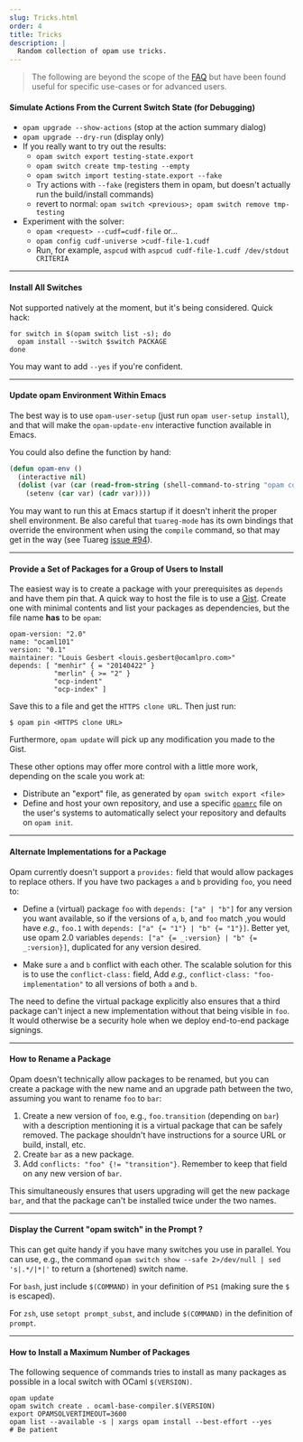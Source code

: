 ```yaml
---
slug: Tricks.html
order: 4
title: Tricks
description: |
  Random collection of opam use tricks.
---
```


> The following are beyond the scope of the [FAQ](FAQ.html) but have been found
> useful for specific use-cases or for advanced users.

#### Simulate Actions From the Current Switch State (for Debugging)

- `opam upgrade --show-actions` (stop at the action summary dialog)
- `opam upgrade --dry-run` (display only)
- If you really want to try out the results:
    * `opam switch export testing-state.export`
    * `opam switch create tmp-testing --empty`
    * `opam switch import testing-state.export --fake`
    * Try actions with `--fake` (registers them in opam, but doesn't actually
      run the build/install commands)
    * revert to normal: `opam switch <previous>; opam switch remove tmp-testing`
- Experiment with the solver:
    * `opam <request> --cudf=cudf-file` or...
    * `opam config cudf-universe >cudf-file-1.cudf`
    * Run, for example, `aspcud` with `aspcud cudf-file-1.cudf /dev/stdout CRITERIA`

---

#### Install All Switches

Not supported natively at the moment, but it's being considered. Quick hack:
```
for switch in $(opam switch list -s); do
  opam install --switch $switch PACKAGE
done
```
You may want to add `--yes` if you're confident.

---

#### Update opam Environment Within Emacs

The best way is to use `opam-user-setup` (just run `opam user-setup install`),
and that will make the `opam-update-env` interactive function available in
Emacs.

You could also define the function by hand:
```lisp
(defun opam-env ()
  (interactive nil)
  (dolist (var (car (read-from-string (shell-command-to-string "opam config env --sexp"))))
    (setenv (car var) (cadr var))))
```

You may want to run this at Emacs startup if it doesn't inherit the proper shell
environment. Be also careful that `tuareg-mode` has its own bindings that
override the environment when using the `compile` command, so that may get in
the way (see Tuareg [issue #94](https://github.com/ocaml/tuareg/issues/94)).

---

#### Provide a Set of Packages for a Group of Users to Install

The easiest way is to create a package with your prerequisites as `depends` and
have them pin that. A quick way to host the file is to use a
[Gist](https://gist.github.com). Create one with minimal contents and list
your packages as dependencies, but the file name **has** to be `opam`:

```
opam-version: "2.0"
name: "ocaml101"
version: "0.1"
maintainer: "Louis Gesbert <louis.gesbert@ocamlpro.com>"
depends: [ "menhir" { = "20140422" }
           "merlin" { >= "2" }
           "ocp-indent"
           "ocp-index" ]
```

Save this to a file and get the `HTTPS clone URL`. Then just run:

```shell
$ opam pin <HTTPS clone URL>
```

Furthermore, `opam update` will pick up any modification you made to the Gist.

These other options may offer more control with a little more work, depending
on the scale you work at:
- Distribute an "export" file, as generated by `opam switch export <file>`
- Define and host your own repository, and use a specific
  [`opamrc`](Manual.html#opamrc) file on the user's systems to automatically
  select your repository and defaults on `opam init`.

---

#### Alternate Implementations for a Package

Opam currently doesn't support a `provides:` field that would allow packages to
replace others. If you have two packages `a` and `b` providing `foo`, you need
to:

- Define a (virtual) package `foo` with `depends: ["a" | "b"]` for any version
  you want available, so if the versions of `a`, `b`, and `foo` match ,you would
  have _e.g.,_ `foo.1` with `depends: ["a" {= "1"} | "b" {= "1"}]`. Better yet, 
  use opam 2.0 variables `depends: ["a" {= _:version} | "b" {= _:version}]`,
  duplicated for any version desired.

- Make sure `a` and `b` conflict with each other. The scalable solution for this
  is to use the `conflict-class:` field, Add _e.g.,_ `conflict-class:
  "foo-implementation"` to all versions of both `a` and `b`.

The need to define the virtual package explicitly also ensures that a third
package can't inject a new implementation without that being visible in `foo`.
It would otherwise be a security hole when we deploy end-to-end package signings.

---

#### How to Rename a Package

Opam doesn't technically allow packages to be renamed, but you can create a
package with the new name and an upgrade path between the two, assuming you want
to rename `foo` to `bar`:

1. Create a new version of `foo`, e.g., `foo.transition` (depending on `bar`)
   with a description mentioning it is a virtual package that can be safely
   removed. The package shouldn't have instructions for a source URL or build, install, etc.
2. Create `bar` as a new package.
3. Add `conflicts: "foo" {!= "transition"}`. Remember to keep that field on any
   new version of `bar`.

This simultaneously ensures that users upgrading will get the new package
`bar`, and that the package can't be installed twice under the two names.


---

#### Display the Current "opam switch" in the Prompt ?

This can get quite handy if you have many switches you use in parallel.
You can use, e.g., the command `opam switch show --safe 2>/dev/null | sed
's|.*/|*|'` to return a (shortened) switch name.

For `bash`, just include `$(COMMAND)` in your definition of `PS1` (making sure the `$` is escaped).

For `zsh`, use `setopt prompt_subst`, and include `$(COMMAND)` in the definition of `prompt`.

---

#### How to Install a Maximum Number of Packages

The following sequence of commands tries to install as many packages as possible in a local switch with OCaml `$(VERSION)`.

```shell
opam update
opam switch create . ocaml-base-compiler.$(VERSION)
export OPAMSOLVERTIMEOUT=3600
opam list --available -s | xargs opam install --best-effort --yes
# Be patient
```
